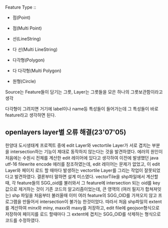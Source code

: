 Feature Type ::

- 점(Point)

- 점(Multi Point)

- 선(LineString)

- 다 선(Multi LineString)

- 다각형(Polygon)

- 다 다각형(Multi Polygon)

- 원형(Circle)

Source는 Feature들이 담기는 그릇, Layer는 그릇들을 모은 하나의 그릇보관함이라고 생각

다각형이 그려지면 거기에 label이나 name등 특성들이 들어가는데 그 특성들이 바로 feature라고 생각하면 된다.


## openlayers layer별 오류 해결(23'07'05)
한양대 도시생태계 프로젝트 중에 edit Layer와 vectortile Layer가 서로 겹치는 부분을 intersection하는 기능이 제대로 동작하지 않는다는 것을 발견하였다.
에러의 원인이 처음에는 수원시 전체를 계산한 edit 레이어에 있다고 생각하여 이전에 발생했던 java utf-16 filewrite encode 에러를 참조하였는데, 
edit 레이어는 문제가 없었고, 이 edit Layer와 페이지 로드 할 때마다 발생하는 vectortile Layer를 그리는 작업이 잘못되었다고 발견하였다.
결론부터 말하면 설계 미스였다. 
vectorTile을 shp파일에서 계산할때, 각 feature들의 SGG_oid를 불러와서 그 feature에 intersection 되는 oid를 key값으로 제거하는 것이 기존 코드의 알고리즘이었는데,
큰 영역의 (여러 필지가 합쳐져잇는) shp 파일을 처음부터 불러올때 이미 여러 feature의 SGG_OID를 가져오지 않고 프로그램을 만들어서 intersection이 불가능 한것이었다.
따라서 처음 shp파일의 extent를 계산하여 minx와 miny, maxx와 maxy를 저장하고, edit file에 geojson형식으로 저장하여
페이지를 로드 할때마다 그 extent에 겹치는 SGG_OID를 삭제하는 형식으로 코드를 수정하였다.

